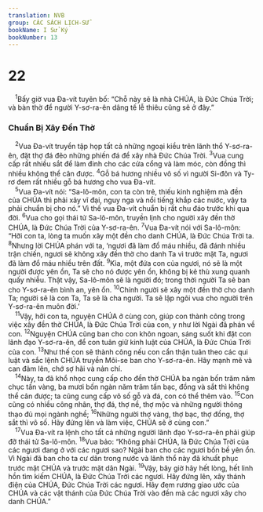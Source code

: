 ```yaml
---
translation: NVB
group: CÁC SÁCH LỊCH-SỬ
bookName: I Sử Ký 
bookNumber: 13
---
```


<div class="title"><h1>22</h1></div>
<span class="verse 1su_22_1"> <sup>1</sup>Bấy giờ vua Đa-vít tuyên bố: “Chỗ này sẽ là nhà CHÚA, là Đức Chúa Trời; và bàn thờ để người Y-sơ-ra-ên dâng tế lễ thiêu cũng sẽ ở đây.” <br/></span>
<div class="title"><h3>Chuẩn Bị Xây Đền Thờ </h3></div>
<span class="verse 1su_22_2"> <sup>2</sup>Vua Đa-vít truyền tập họp tất cả những ngoại kiều trên lãnh thổ Y-sơ-ra-ên, đặt thợ đá đẽo những phiến đá để xây nhà Đức Chúa Trời. </span>
<span class="verse 1su_22_3"><sup>3</sup>Vua cung cấp rất nhiều sắt để làm đinh cho các cửa cổng và làm móc, còn đồng thì nhiều không thể cân được. </span>
<span class="verse 1su_22_4"><sup>4</sup>Gỗ bá hương nhiều vô số vì người Si-đôn và Ty-rơ đem rất nhiều gỗ bá hương cho vua Đa-vít. <br/></span>
<span class="verse 1su_22_5"> <sup>5</sup>Vua Đa-vít nói: “Sa-lô-môn, con ta còn trẻ, thiếu kinh nghiệm mà đền của CHÚA thì phải xây vĩ đại, nguy nga và nổi tiếng khắp các nước, vậy ta phải chuẩn bị cho nó.” Vì thế vua Đa-vít chuẩn bị rất chu đáo trước khi qua đời. </span>
<span class="verse 1su_22_6"><sup>6</sup>Vua cho gọi thái tử Sa-lô-môn, truyền lịnh cho người xây đền thờ CHÚA, là Đức Chúa Trời của Y-sơ-ra-ên. </span>
<span class="verse 1su_22_7"><sup>7</sup>Vua Đa-vít nói với Sa-lô-môn: “Hỡi con ta, lòng ta muốn xây một đền cho danh CHÚA, là Đức Chúa Trời ta. </span>
<span class="verse 1su_22_8"><sup>8</sup>Nhưng lời CHÚA phán với ta, ‘ngươi đã làm đổ máu nhiều, đã đánh nhiều trận chiến, ngươi sẽ không xây đền thờ cho danh Ta vì trước mặt Ta, ngươi đã làm đổ máu nhiều trên đất. </span>
<span class="verse 1su_22_9"><sup>9</sup>Kìa, một đứa con của ngươi, nó sẽ là một người được yên ổn, Ta sẽ cho nó được yên ổn, không bị kẻ thù xung quanh quấy nhiễu. Thật vậy, Sa-lô-môn sẽ là người đó; trong thời người Ta sẽ ban cho Y-sơ-ra-ên bình an, yên ổn. </span>
<span class="verse 1su_22_10"><sup>10</sup>Chính người sẽ xây một đền thờ cho danh Ta; người sẽ là con Ta, Ta sẽ là cha người. Ta sẽ lập ngôi vua cho người trên Y-sơ-ra-ên muôn đời.’ <br/></span>
<span class="verse 1su_22_11"> <sup>11</sup>Vậy, hỡi con ta, nguyện CHÚA ở cùng con, giúp con thành công trong việc xây đền thờ CHÚA, là Đức Chúa Trời của con, y như lời Ngài đã phán về con. </span>
<span class="verse 1su_22_12"><sup>12</sup>Nguyện CHÚA cũng ban cho con khôn ngoan, sáng suốt khi đặt con lãnh đạo Y-sơ-ra-ên, để con tuân giữ kinh luật của CHÚA, là Đức Chúa Trời của con. </span>
<span class="verse 1su_22_13"><sup>13</sup>Như thế con sẽ thành công nếu con cẩn thận tuân theo các qui luật và sắc lệnh CHÚA truyền Môi-se ban cho Y-sơ-ra-ên. Hãy mạnh mẽ và can đảm lên, chớ sợ hãi và nản chí. <br/></span>
<span class="verse 1su_22_14"> <sup>14</sup>Này, ta đã khổ nhọc cung cấp cho đền thờ CHÚA ba ngàn bốn trăm năm chục tấn vàng, ba mươi bốn ngàn năm trăm tấn bạc, đồng và sắt thì không thể cân được; ta cũng cung cấp vô số gỗ và đá, con có thể thêm vào. </span>
<span class="verse 1su_22_15"><sup>15</sup>Con cũng có nhiều công nhân, thợ đá, thợ nề, thợ mộc và những người thông thạo đủ mọi ngành nghề; </span>
<span class="verse 1su_22_16"><sup>16</sup>Những người thợ vàng, thợ bạc, thợ đồng, thợ sắt thì vô số. Hãy đứng lên và làm việc, CHÚA sẽ ở cùng con.” <br/></span>
<span class="verse 1su_22_17"> <sup>17</sup>Vua Đa-vít ra lệnh cho tất cả những người lãnh đạo Y-sơ-ra-ên phải giúp đỡ thái tử Sa-lô-môn. </span>
<span class="verse 1su_22_18"><sup>18</sup>Vua bảo: “Không phải CHÚA, là Đức Chúa Trời của các ngươi đang ở với các ngươi sao? Ngài ban cho các ngươi bốn bề yên ổn. Vì Ngài đã ban cho ta cư dân trong nước và lãnh thổ này đã khuất phục trước mặt CHÚA và trước mặt dân Ngài. </span>
<span class="verse 1su_22_19"><sup>19</sup>Vậy, bây giờ hãy hết lòng, hết linh hồn tìm kiếm CHÚA, là Đức Chúa Trời các ngươi. Hãy đứng lên, xây thánh điện của CHÚA, Đức Chúa Trời các ngươi. Hãy đem rương giao ước của CHÚA và các vật thánh của Đức Chúa Trời vào đền mà các ngươi xây cho danh CHÚA.” <br/></span>
